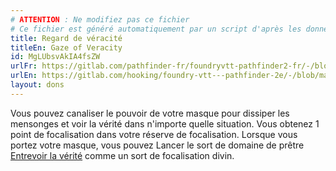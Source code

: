```yaml
---
# ATTENTION : Ne modifiez pas ce fichier
# Ce fichier est généré automatiquement par un script d'après les données du module Foundry VTT officiel et de sa traduction
title: Regard de véracité
titleEn: Gaze of Veracity
id: MgLUbsvAkIA4fsZW
urlFr: https://gitlab.com/pathfinder-fr/foundryvtt-pathfinder2-fr/-/blob/master/data/feats/MgLUbsvAkIA4fsZW.htm
urlEn: https://gitlab.com/hooking/foundry-vtt---pathfinder-2e/-/blob/master/packs/data/feats.db/gaze-of-veracity.json
layout: dons
---
```

Vous pouvez canaliser le pouvoir de votre masque pour dissiper les mensonges et voir la vérité dans n'importe quelle situation. Vous obtenez 1 point de focalisation dans votre réserve de focalisation. Lorsque vous portez votre masque, vous pouvez Lancer le sort de domaine de prêtre [Entrevoir la vérité](../sorts/entrevoir-la-vérité.html) comme un sort de focalisation divin.
